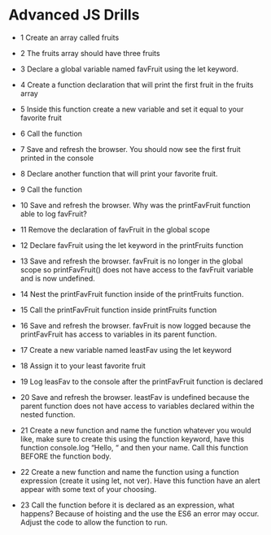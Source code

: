 # Advanced JS Drills

* 1 Create an array called fruits

* 2 The fruits array should have three fruits

* 3 Declare a global variable named favFruit using the let keyword.

* 4 Create a function declaration that will print the first fruit in the fruits array

* 5 Inside this function create a new variable and set it equal to your favorite fruit

* 6 Call the function

* 7 Save and refresh the browser. You should now see the first fruit printed in the console

* 8 Declare another function that will print your favorite fruit.

* 9 Call the function

* 10 Save and refresh the browser.
Why was the printFavFruit function able to log favFruit?

* 11 Remove the declaration of favFruit in the global scope

* 12 Declare favFruit using the let keyword in the printFruits function

* 13 Save and refresh the browser. favFruit is no longer in the global scope so printFavFruit() does not have access to the favFruit variable and is now undefined.

* 14 Nest the printFavFruit function inside of the printFruits function.

* 15 Call the printFavFruit function inside printFruits function

* 16 Save and refresh the browser. favFruit is now logged because the printFavFruit has access to variables in its parent function.

* 17 Create a new variable named leastFav using the let keyword

* 18 Assign it to your least favorite fruit

* 19 Log leasFav to the console after the printFavFruit function is declared

* 20 Save and refresh the browser. leastFav is undefined because the parent function does not have access to variables declared within the nested function.

* 21 Create a new function and name the function whatever you would like, make sure to create this using the function keyword, have this function console.log “Hello, “ and then your name. Call this function BEFORE the function body. 

* 22 Create a new function and name the function using a function expression (create it using let, not ver). Have this function have an alert appear with some text of your choosing.

* 23 Call the function before it is declared as an expression, what happens? Because of hoisting and the use the ES6 an error may occur. Adjust the code to allow the function to run.